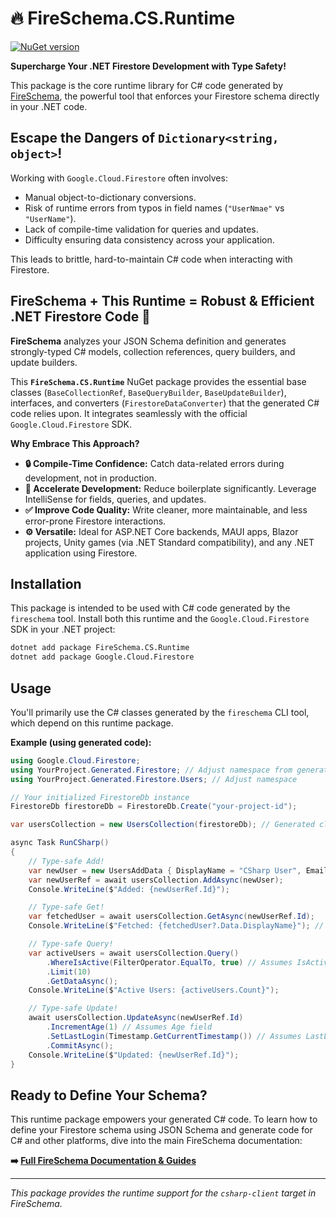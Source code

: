 # 🔥 FireSchema.CS.Runtime

[![NuGet version](https://badge.fury.io/nu/FireSchema.CS.Runtime.svg)](https://badge.fury.io/nu/FireSchema.CS.Runtime)

**Supercharge Your .NET Firestore Development with Type Safety!**

This package is the core runtime library for C# code generated by [FireSchema](https://github.com/shtse8/FireSchema), the powerful tool that enforces your Firestore schema directly in your .NET code.

## Escape the Dangers of `Dictionary<string, object>`!

Working with `Google.Cloud.Firestore` often involves:

-   Manual object-to-dictionary conversions.
-   Risk of runtime errors from typos in field names (`"UserNmae"` vs `"UserName"`).
-   Lack of compile-time validation for queries and updates.
-   Difficulty ensuring data consistency across your application.

This leads to brittle, hard-to-maintain C# code when interacting with Firestore.

## FireSchema + This Runtime = Robust & Efficient .NET Firestore Code 💪

**FireSchema** analyzes your JSON Schema definition and generates strongly-typed C# models, collection references, query builders, and update builders.

This **`FireSchema.CS.Runtime`** NuGet package provides the essential base classes (`BaseCollectionRef`, `BaseQueryBuilder`, `BaseUpdateBuilder`), interfaces, and converters (`FirestoreDataConverter`) that the generated C# code relies upon. It integrates seamlessly with the official `Google.Cloud.Firestore` SDK.

**Why Embrace This Approach?**

-   **🔒 Compile-Time Confidence:** Catch data-related errors during development, not in production.
-   **🚀 Accelerate Development:** Reduce boilerplate significantly. Leverage IntelliSense for fields, queries, and updates.
-   **✅ Improve Code Quality:** Write cleaner, more maintainable, and less error-prone Firestore interactions.
-   **⚙️ Versatile:** Ideal for ASP.NET Core backends, MAUI apps, Blazor projects, Unity games (via .NET Standard compatibility), and any .NET application using Firestore.

## Installation

This package is intended to be used with C# code generated by the `fireschema` tool. Install both this runtime and the `Google.Cloud.Firestore` SDK in your .NET project:

```bash
dotnet add package FireSchema.CS.Runtime
dotnet add package Google.Cloud.Firestore
```

## Usage

You'll primarily use the C# classes generated by the `fireschema` CLI tool, which depend on this runtime package.

**Example (using generated code):**

```csharp
using Google.Cloud.Firestore;
using YourProject.Generated.Firestore; // Adjust namespace from generated code
using YourProject.Generated.Firestore.Users; // Adjust namespace

// Your initialized FirestoreDb instance
FirestoreDb firestoreDb = FirestoreDb.Create("your-project-id");

var usersCollection = new UsersCollection(firestoreDb); // Generated class uses this runtime

async Task RunCSharp()
{
    // Type-safe Add!
    var newUser = new UsersAddData { DisplayName = "CSharp User", Email = "csharp@example.com", Age = 30 };
    var newUserRef = await usersCollection.AddAsync(newUser);
    Console.WriteLine($"Added: {newUserRef.Id}");

    // Type-safe Get!
    var fetchedUser = await usersCollection.GetAsync(newUserRef.Id);
    Console.WriteLine($"Fetched: {fetchedUser?.Data.DisplayName}"); // Access data safely

    // Type-safe Query!
    var activeUsers = await usersCollection.Query()
        .WhereIsActive(FilterOperator.EqualTo, true) // Assumes IsActive field
        .Limit(10)
        .GetDataAsync();
    Console.WriteLine($"Active Users: {activeUsers.Count}");

    // Type-safe Update!
    await usersCollection.UpdateAsync(newUserRef.Id)
        .IncrementAge(1) // Assumes Age field
        .SetLastLogin(Timestamp.GetCurrentTimestamp()) // Assumes LastLogin field
        .CommitAsync();
    Console.WriteLine($"Updated: {newUserRef.Id}");
}
```

## Ready to Define Your Schema?

This runtime package empowers your generated C# code. To learn how to define your Firestore schema using JSON Schema and generate code for C# and other platforms, dive into the main FireSchema documentation:

**➡️ [Full FireSchema Documentation & Guides](https://shtse8.github.io/FireSchema/)**

---

*This package provides the runtime support for the `csharp-client` target in FireSchema.*